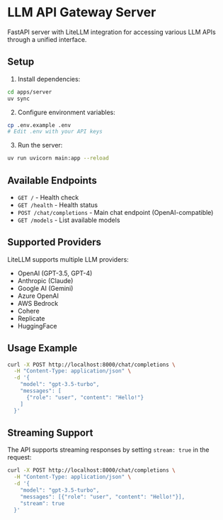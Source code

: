 # LLM API Gateway Server

FastAPI server with LiteLLM integration for accessing various LLM APIs through a unified interface.

## Setup

1. Install dependencies:
```bash
cd apps/server
uv sync
```

2. Configure environment variables:
```bash
cp .env.example .env
# Edit .env with your API keys
```

3. Run the server:
```bash
uv run uvicorn main:app --reload
```

## Available Endpoints

- `GET /` - Health check
- `GET /health` - Health status
- `POST /chat/completions` - Main chat endpoint (OpenAI-compatible)
- `GET /models` - List available models

## Supported Providers

LiteLLM supports multiple LLM providers:
- OpenAI (GPT-3.5, GPT-4)
- Anthropic (Claude)
- Google AI (Gemini)
- Azure OpenAI
- AWS Bedrock
- Cohere
- Replicate
- HuggingFace

## Usage Example

```bash
curl -X POST http://localhost:8000/chat/completions \
  -H "Content-Type: application/json" \
  -d '{
    "model": "gpt-3.5-turbo",
    "messages": [
      {"role": "user", "content": "Hello!"}
    ]
  }'
```

## Streaming Support

The API supports streaming responses by setting `stream: true` in the request:

```bash
curl -X POST http://localhost:8000/chat/completions \
  -H "Content-Type: application/json" \
  -d '{
    "model": "gpt-3.5-turbo",
    "messages": [{"role": "user", "content": "Hello!"}],
    "stream": true
  }'
```